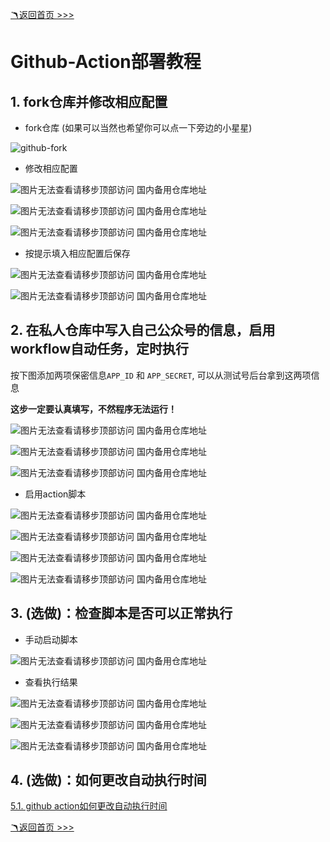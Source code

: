 [🪃返回首页 >>>](../README.md)

# Github-Action部署教程

## 1. fork仓库并修改相应配置

- fork仓库 (如果可以当然也希望你可以点一下旁边的小星星)

![github-fork](../img/github-fork.png)

- 修改相应配置

![图片无法查看请移步顶部访问 国内备用仓库地址](../img/github-into-config.png)

![图片无法查看请移步顶部访问 国内备用仓库地址](../img/github-into-config-2.png)

![图片无法查看请移步顶部访问 国内备用仓库地址](../img/github-into-config-3.png)

- 按提示填入相应配置后保存

![图片无法查看请移步顶部访问 国内备用仓库地址](../img/edit-config.png)

![图片无法查看请移步顶部访问 国内备用仓库地址](../img/edit-config-commit.png)

## 2. 在私人仓库中写入自己公众号的信息，启用workflow自动任务，定时执行

按下图添加两项保密信息`APP_ID` 和 `APP_SECRET`, 可以从测试号后台拿到这两项信息

**这步一定要认真填写，不然程序无法运行！**

![图片无法查看请移步顶部访问 国内备用仓库地址](../img/personal-infor-1.png)

![图片无法查看请移步顶部访问 国内备用仓库地址](../img/personal-infor-2.png)

![图片无法查看请移步顶部访问 国内备用仓库地址](../img/personal-infor-3.png)

- 启用action脚本

![图片无法查看请移步顶部访问 国内备用仓库地址](../img/action.png)

![图片无法查看请移步顶部访问 国内备用仓库地址](../img/action-comit.png)

![图片无法查看请移步顶部访问 国内备用仓库地址](../img/action-comit-2.png)

![图片无法查看请移步顶部访问 国内备用仓库地址](../img/action.png)

## 3. (选做)：检查脚本是否可以正常执行

- 手动启动脚本

![图片无法查看请移步顶部访问 国内备用仓库地址](../img/action-test.png)

- 查看执行结果

![图片无法查看请移步顶部访问 国内备用仓库地址](../img/action-test-2.png)

![图片无法查看请移步顶部访问 国内备用仓库地址](../img/action-test-3.png)

![图片无法查看请移步顶部访问 国内备用仓库地址](../img/action-test-4.png)

## 4. (选做)：如何更改自动执行时间

[5.1. github action如何更改自动执行时间](https://github.com/wangxinleo/wechat-public-account-push#5-githubgitee-%E5%A6%82%E4%BD%95%E6%9B%B4%E6%94%B9%E8%87%AA%E5%8A%A8%E6%89%A7%E8%A1%8C%E6%97%B6%E9%97%B4)

[🪃返回首页 >>>](../README.md)